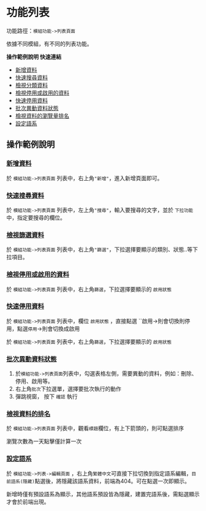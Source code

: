 # 功能列表

功能路徑：`模組功能->列表頁面`

依據不同模組，有不同的列表功能。

**操作範例說明 快速連結**

* [新增資料](guide/public-list#新增資料)
* [快速搜尋資料](guide/public-list#快速搜尋資料)
* [檢視分類資料](guide/public-list#檢視指定資料分類資料)
* [檢視停用或啟用的資料](guide/public-list#檢視停用或啟用的資料)
* [快速停用資料](guide/public-list#快速停用資料)
* [批次異動資料狀態](guide/public-list#批次異動資料狀態)
* [檢視資料的瀏覽量排名](guide/public-list#檢視資料的瀏覽量排名)
* [設定語系](guide/public-list#設定語系)



##  操作範例說明

### [新增資料](guide/public-list#新增資料)

於 `模組功能->列表頁面` 列表中，右上角`"新增"`，進入新增頁面即可。

### [快速搜尋資料](guide/public-list#快速搜尋資料)

於 `模組功能->列表頁面` 列表中，左上角`"搜尋"`，輸入要搜尋的文字，並於 `下拉功能`
中，指定要搜尋的欄位。

### [檢視篩選資料](guide/public-list#檢視篩選資料)

於 `模組功能->列表頁面`
列表中，右上角`"篩選"`，下拉選擇要顯示的類別、狀態..等下拉項目。

### [檢視停用或啟用的資料](guide/public-list#檢視停用或啟用的資料)

於 `模組功能->列表頁面` 列表中，右上角`篩選`，下拉選擇要顯示的 `啟用狀態`

### [快速停用資料](guide/public-list#快速停用資料)

於 `模組功能->列表頁面` 列表中，欄位 `啟用狀態` ，直接點選
``啟用->則會切換則停用，點選`停用`->則會切換成啟用

於 `模組功能->列表頁面` 列表中，右上角`篩選`，下拉選擇要顯示的 `啟用狀態`


### [批次異動資料狀態](guide/public-list#批次異動資料狀態)

1. 於`模組功能->列表頁面`列表中，勾選表格左側，需要異動的資料，例如：刪除、停用、啟用等。
2. 右上角`批次`下拉選單，選擇要批次執行的動作
3. 彈跳視窗， 按下 `確認` 執行

### [檢視資料的排名](guide/public-list#檢視資料的排名)

於 `模組功能->列表頁面` 列表中，觀看`標題`欄位，有上下箭頭的，則可點選排序

瀏覽次數為一天點擊僅計算一次


### [設定語系](guide/public-list#設定語系)

於 `模組功能->列表->編輯頁面` ，右上角`繁體中文`可直接下拉切換到指定語系編輯，`目前語系(隱藏)`點選後，將隱藏該語系資料，前端為404。可在點選一次即顯示。

新增時僅有預設語系為顯示，其他語系預設皆為隱藏，建置完語系後，需點選顯示才會於前端出現。


